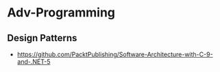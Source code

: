 # Adv-Programming

## Design Patterns
- https://github.com/PacktPublishing/Software-Architecture-with-C-9-and-.NET-5 
